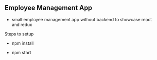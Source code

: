## Employee Management App

- small employee management app without backend to showcase react and redux

Steps to setup

- npm install

- npm start